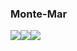 ### Monte-Mar

![](https://i.ibb.co/vZHJ0Wt/Home.png)![](https://i.ibb.co/M9McntR/Login.png)![](https://i.ibb.co/9cbdn7m/Registro.png)
